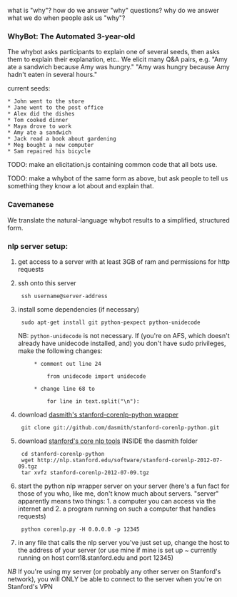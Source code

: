 what is "why"?
how do we answer "why" questions?
why do we answer what we do when people ask us "why"?

### WhyBot: The Automated 3-year-old

The whybot asks participants to explain one of several seeds, then asks them to explain their explanation, etc.. We elicit many Q&A pairs, e.g. "Amy ate a sandwich because Amy was hungry." "Amy was hungry because Amy hadn't eaten in several hours."

current seeds:

	* John went to the store
    * Jane went to the post office
    * Alex did the dishes
    * Tom cooked dinner
    * Maya drove to work
    * Amy ate a sandwich
    * Jack read a book about gardening
    * Meg bought a new computer
    * Sam repaired his bicycle

TODO: make an elicitation.js containing common code that all bots use.

TODO: make a whybot of the same form as above, but ask people to tell us something they know a lot about and explain that.

### Cavemanese

We translate the natural-language whybot results to a simplified, structured form.

### nlp server setup:

1. get access to a server with at least 3GB of ram and permissions for http requests

1. ssh onto this server

        ssh username@server-address

1. install some dependencies (if necessary)

        sudo apt-get install git python-pexpect python-unidecode

    NB: `python-unidecode` is not necessary. If (you're on AFS, which doesn't already have unidecode installed, and) you don't have sudo privileges, make the following changes:

            * comment out line 24

                from unidecode import unidecode

            * change line 68 to

                for line in text.split("\n"):

1. download [dasmith's stanford-corenlp-python wrapper](https://github.com/dasmith/stanford-corenlp-python)

        git clone git://github.com/dasmith/stanford-corenlp-python.git

1. download [stanford's core nlp tools](http://nlp.stanford.edu/software/corenlp.shtml) INSIDE the dasmith folder

        cd stanford-corenlp-python
        wget http://nlp.stanford.edu/software/stanford-corenlp-2012-07-09.tgz
        tar xvfz stanford-corenlp-2012-07-09.tgz

1. start the python nlp wrapper server on your server (here's a fun fact for those of you who, like me, don't know much about servers. "server" apparently means two things: 1. a computer you can access via the internet and 2. a program running on such a computer that handles requests)

        python corenlp.py -H 0.0.0.0 -p 12345

1. in any file that calls the nlp server you've just set up, change the host to the address of your server (or use mine if mine is set up ~ currently running on host corn18.stanford.edu and port 12345)

*NB* If you're using my server (or probably any other server on Stanford's network), you will ONLY be able to connect to the server when you're on Stanford's VPN
